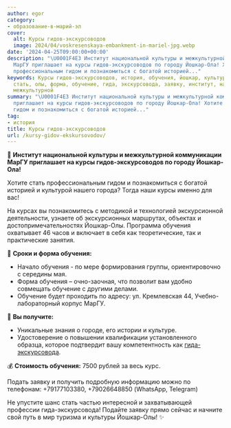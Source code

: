 ```yaml
---
author: egor
category:
- образование-в-марий-эл
cover:
  alt: Курсы гидов-экскурсоводов
  image: 2024/04/voskresenskaya-embankment-in-mariel-jpg.webp
date: '2024-04-25T09:00:00+00:00'
description: "\U0001F4E3 Институт национальной культуры и межкультурной коммуникации
  МарГУ приглашает на курсы гидов-экскурсоводов по городу Йошкар-Ола! Хотите стать
  профессиональным гидом и познакомиться с богатой историей..."
keywords: Курсы гидов-экскурсоводов, история, обучения, йошкар, культуры, маргу, курсы,
  стать, олы, форма, обучение, гида, экскурсовода, заявку, институт, национальной,
  межкультурной
summary: "\U0001F4E3 Институт национальной культуры и межкультурной коммуникации МарГУ
  приглашает на курсы гидов-экскурсоводов по городу Йошкар-Ола! Хотите стать профессиональным
  гидом и познакомиться с богатой историей..."
tag:
- история
title: Курсы гидов-экскурсоводов
url: /kursy-gidov-ekskursovodov/
---
```


📣 **Институт национальной культуры и межкультурной коммуникации МарГУ приглашает на курсы гидов-экскурсоводов по городу Йошкар-Ола!**

Хотите стать профессиональным гидом и познакомиться с богатой историей и культурой нашего города? Тогда наши курсы именно для вас!

На курсах вы познакомитесь с методикой и технологией экскурсионной деятельности, узнаете об экскурсионных маршрутах, объектах и достопримечательностях Йошкар-Олы. Программа обучения охватывает 46 часов и включает в себя как теоретические, так и практические занятия.

📅 **Сроки и форма обучения:**

- Начало обучения \- по мере формирования группы, ориентировочно с середины мая.
- Форма обучения – очно-заочная, что позволит вам удобно совмещать обучение с другими делами.
- Обучение будет проходить по адресу: ул. Кремлевская 44, Учебно-лабораторный корпус МарГУ.

📜 **Вы получите:**

- Уникальные знания о городе, его истории и культуре.
- Удостоверение о повышении квалификации установленного образца, которое подтвердит вашу компетентность как [гида-экскурсовода](/gidom_budu/).

💰 **Стоимость обучения:** 7500 рублей за весь курс.

Подать заявку и получить подробную информацию можно по телефонам: +79177103380, +79026648850 (WhatsApp, Telegram)

Не упустите шанс стать частью интересной и захватывающей профессии гида-экскурсовода! Подайте заявку прямо сейчас и начните свой путь в мир туризма и культуры Йошкар-Олы! ✨